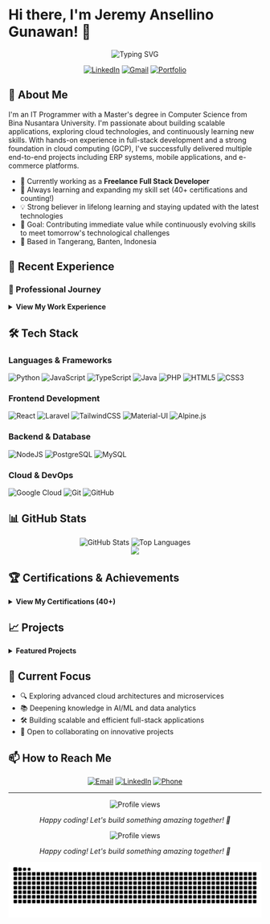 # Hi there, I'm Jeremy Ansellino Gunawan! 👋

<div align="center">
  <img src="https://readme-typing-svg.herokuapp.com?font=Fira+Code&pause=1000&color=58A6FF&center=true&vCenter=true&width=435&lines=Full+Stack+Developer;Cloud+Computing+Enthusiast;Lifelong+Learner;40%2B+Certifications" alt="Typing SVG" />
</div>

<div align="center">
  
  [![LinkedIn](https://img.shields.io/badge/LinkedIn-%230077B5.svg?style=for-the-badge&logo=linkedin&logoColor=white)](https://www.linkedin.com/in/jeremy-ansellino-gunawan/)
  [![Gmail](https://img.shields.io/badge/Gmail-D14836?style=for-the-badge&logo=gmail&logoColor=white)](mailto:ansellino@gmail.com)
  [![Portfolio](https://img.shields.io/badge/Portfolio-%23000000.svg?style=for-the-badge&logo=firefox&logoColor=#FF7139)](https://github.com/ansellino)
  
</div>

## 🚀 About Me

I'm an IT Programmer with a Master's degree in Computer Science from Bina Nusantara University. I'm passionate about building scalable applications, exploring cloud technologies, and continuously learning new skills. With hands-on experience in full-stack development and a strong foundation in cloud computing (GCP), I've successfully delivered multiple end-to-end projects including ERP systems, mobile applications, and e-commerce platforms.

- 🔭 Currently working as a **Freelance Full Stack Developer**
- 🌱 Always learning and expanding my skill set (40+ certifications and counting!)
- 💡 Strong believer in lifelong learning and staying updated with the latest technologies
- 🎯 Goal: Contributing immediate value while continuously evolving skills to meet tomorrow's technological challenges
- 📍 Based in Tangerang, Banten, Indonesia

## 💼 Recent Experience

### 🏢 Professional Journey

<details>
<summary><b>View My Work Experience</b></summary>

#### **Toko Crypto** | Freelance Analyst
*April 2025 - June 2025*
- Quality Check data customer KYC

#### **PRASUNET COMPANY** | Full Stack Developer (Internship)
*March 2025 - April 2025*
- Developed Hospital Management System using React, TypeScript, and Material-UI
- Built RESTful API endpoints and database integration
- Implemented authentication with role-based access control

#### **UMNGrove** | Full Stack Developer (Freelance)
*October 2024 - March 2025*
- Developed Lembur Mangrove Patikang website v2.0.0
- Tech Stack: Laravel 11, Filament v.3, TALL Stack (Tailwind, Alpine.js, Livewire, Laravel)

</details>

## 🛠️ Tech Stack

### Languages & Frameworks
![Python](https://img.shields.io/badge/python-3670A0?style=for-the-badge&logo=python&logoColor=ffdd54)
![JavaScript](https://img.shields.io/badge/javascript-%23323330.svg?style=for-the-badge&logo=javascript&logoColor=%23F7DF1E)
![TypeScript](https://img.shields.io/badge/typescript-%23007ACC.svg?style=for-the-badge&logo=typescript&logoColor=white)
![Java](https://img.shields.io/badge/java-%23ED8B00.svg?style=for-the-badge&logo=openjdk&logoColor=white)
![PHP](https://img.shields.io/badge/php-%23777BB4.svg?style=for-the-badge&logo=php&logoColor=white)
![HTML5](https://img.shields.io/badge/html5-%23E34F26.svg?style=for-the-badge&logo=html5&logoColor=white)
![CSS3](https://img.shields.io/badge/css3-%231572B6.svg?style=for-the-badge&logo=css3&logoColor=white)

### Frontend Development
![React](https://img.shields.io/badge/react-%2320232a.svg?style=for-the-badge&logo=react&logoColor=%2361DAFB)
![Laravel](https://img.shields.io/badge/laravel-%23FF2D20.svg?style=for-the-badge&logo=laravel&logoColor=white)
![TailwindCSS](https://img.shields.io/badge/tailwindcss-%2338B2AC.svg?style=for-the-badge&logo=tailwind-css&logoColor=white)
![Material-UI](https://img.shields.io/badge/Material--UI-%230081CB.svg?style=for-the-badge&logo=mui&logoColor=white)
![Alpine.js](https://img.shields.io/badge/alpinejs-white.svg?style=for-the-badge&logo=alpinedotjs&logoColor=%238BC0D0)

### Backend & Database
![NodeJS](https://img.shields.io/badge/node.js-6DA55F?style=for-the-badge&logo=node.js&logoColor=white)
![PostgreSQL](https://img.shields.io/badge/postgresql-%23316192.svg?style=for-the-badge&logo=postgresql&logoColor=white)
![MySQL](https://img.shields.io/badge/mysql-%2300f.svg?style=for-the-badge&logo=mysql&logoColor=white)

### Cloud & DevOps
![Google Cloud](https://img.shields.io/badge/GoogleCloud-%234285F4.svg?style=for-the-badge&logo=google-cloud&logoColor=white)
![Git](https://img.shields.io/badge/git-%23F05033.svg?style=for-the-badge&logo=git&logoColor=white)
![GitHub](https://img.shields.io/badge/github-%23121011.svg?style=for-the-badge&logo=github&logoColor=white)

## 📊 GitHub Stats

<div align="center">
  <img src="https://github-readme-stats.vercel.app/api?username=ansellino&show_icons=true&theme=tokyonight&hide_border=true&include_all_commits=true&count_private=true" alt="GitHub Stats" height="180em" />
  <img src="https://github-readme-stats.vercel.app/api/top-langs/?username=ansellino&layout=compact&theme=tokyonight&hide_border=true" alt="Top Languages" height="180em" />
</div>

<div align="center">
  <img src="https://github-readme-streak-stats.herokuapp.com/?user=ansellino&theme=tokyonight" height="180"/>
</div>

## 🏆 Certifications & Achievements

<details>
<summary><b>View My Certifications (40+)</b></summary>

### 🎓 Education
- **Master's Degree** in Computer Science - Bina Nusantara University (GPA: 3.67/4.00)
- **Bachelor's Degree** in Computer Science - Bina Nusantara University (GPA: 3.30/4.00)

### 📜 Notable Certifications
- **Google Cloud Platform**: 10+ certifications including Associate Cloud Engineer preparation
- **Google IT Support & Automation**: Professional certificates
- **Full Stack Development**: Complete bootcamps from Udemy
- **Bangkit Academy 2021**: Cloud Computing Learning Path (Top 50 Capstone Project)
- **Alibaba Cloud**: Certified Associate in Cloud Computing

### 🏅 Achievements
- Completed 40+ industry certifications
- Top 50 Team in Bangkit Academy Capstone Project
- AIESEC Future Leaders Delegate

</details>

## 📈 Projects

<details>
<summary><b>Featured Projects</b></summary>

### 🏥 Hospital Management System
- **Tech Stack**: React, TypeScript, Material-UI, RESTful API
- **Features**: Patient registration, appointment scheduling, medical records, billing system
- **Role**: Full Stack Developer

### 🌿 Lembur Mangrove Patikang Website
- **Tech Stack**: Laravel 11, Filament v.3, TALL Stack
- **Features**: Environmental conservation platform with dynamic UI/UX
- **Role**: Lead Developer (2-member team)

### 📱 Daya Mobile Application
- **Tech Stack**: Google Cloud Platform, Android
- **Features**: Indonesian cultural heritage exploration app
- **Achievement**: Top 50 in Bangkit Academy Capstone Project

### 🛒 PASARJB E-commerce Platform
- **Tech Stack**: Laravel 9, MySQL
- **Duration**: 2018-2023
- **Role**: Founder & Full Stack Developer

</details>

## 🌱 Current Focus

- 🔍 Exploring advanced cloud architectures and microservices
- 📚 Deepening knowledge in AI/ML and data analytics
- 🛠️ Building scalable and efficient full-stack applications
- 🤝 Open to collaborating on innovative projects

## 📫 How to Reach Me

<div align="center">
  
  [![Email](https://img.shields.io/badge/Email-ansellino@gmail.com-red?style=flat-square&logo=gmail)](mailto:ansellino@gmail.com)
  [![LinkedIn](https://img.shields.io/badge/LinkedIn-Jeremy_Ansellino_Gunawan-blue?style=flat-square&logo=linkedin)](https://www.linkedin.com/in/jeremy-ansellino-gunawan/)
  [![Phone](https://img.shields.io/badge/Phone-+62_812_2957_4140-green?style=flat-square&logo=whatsapp)](https://wa.me/6281229574140)
  
</div>

---

<div align="center">
  <img src="https://komarev.com/ghpvc/?username=ansellino&label=Profile%20views&color=0e75b6&style=flat" alt="Profile views" />
  
  <p>
    <i>Happy coding! Let's build something amazing together! 🚀</i>
  </p>
</div>

<div align="center">
  <img src="https://komarev.com/ghpvc/?username=Ansellino&label=Profile%20views&color=0e75b6&style=flat" alt="Profile views" />
  <p>
    <i>Happy coding! Let's build something amazing together! 🚀</i>
  </p>
</div>

<!-- Snake animation -->
<div align="center">
  <picture>
    <source media="(prefers-color-scheme: dark)" srcset="https://raw.githubusercontent.com/Ansellino/Ansellino/output/github-contribution-grid-snake-dark.svg">
    <source media="(prefers-color-scheme: light)" srcset="https://raw.githubusercontent.com/Ansellino/Ansellino/output/github-contribution-grid-snake.svg">
    <img alt="github contribution grid snake animation" src="https://raw.githubusercontent.com/Ansellino/Ansellino/output/github-contribution-grid-snake.svg">
  </picture>
</div>

